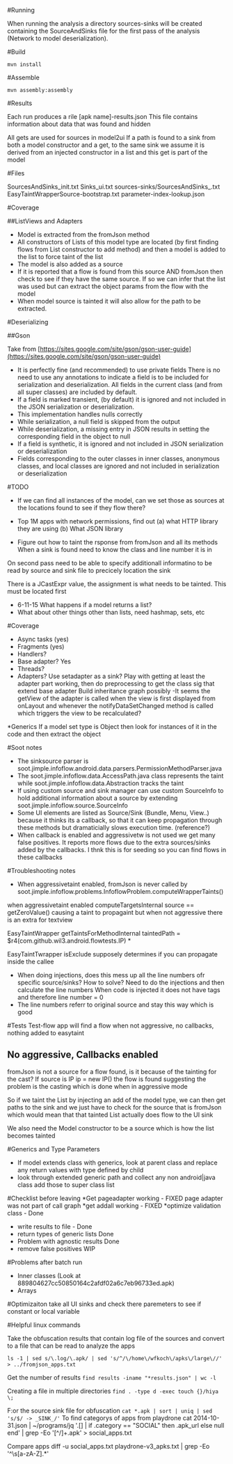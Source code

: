 #Running

When running the analysis a directory sources-sinks will be created containing the SourceAndSinks file for the first pass of the analysis (Network to model deserialization).

#Build

```
mvn install
```

#Assemble

```
mvn assembly:assembly
```

#Results

Each run produces a rile [apk name]-results.json
This file contains information about data that was found and hidden

All gets are used for sources in model2ui
If a path is found to a sink from both a model constructor and a get, to the same sink we assume it is derived from an injected constructor in a list and this get is part of the model

#Files

SourcesAndSinks_init.txt
Sinks_ui.txt
sources-sinks/SourcesAndSinks_<apk name>.txt
EasyTaintWrapperSource-bootstrap.txt
parameter-index-lookup.json


#Coverage

##ListViews and Adapters
* Model is extracted from the fromJson method
* All constructors of Lists of this model type are located (by first finding flows from List constructor to add method) and then a model
is added to the list to force taint of the list
* The model is also added as a source
* If it is reported that a flow is found from this source AND fromJson then check to see if they have the same source. If so we can infer that the list was used but can extract the object params from the flow with the model
* When model source is tainted it will also allow for the path to be extracted.

#Deserializing

##Gson

Take from [https://sites.google.com/site/gson/gson-user-guide](https://sites.google.com/site/gson/gson-user-guide)

* It is perfectly fine (and recommended) to use private fields
There is no need to use any annotations to indicate a field is to be included for serialization and deserialization. All fields in the current class (and from all super classes) are included by default.
* If a field is marked transient, (by default) it is ignored and not included in the JSON serialization or deserialization.
* This implementation handles nulls correctly
* While serialization, a null field is skipped from the output
* While deserialization, a missing entry in JSON results in setting the corresponding field in the object to null
* If a field is synthetic, it is ignored and not included in JSON serialization or deserialization
* Fields corresponding to the outer classes in  inner classes, anonymous classes, and local classes are ignored and not included in serialization or deserialization


#TODO 

* If we can find all instances of the model, can we set those as sources at the locations found to see if they flow there?
* Top 1M apps with network permissions, find out
(a) what HTTP library they are using
(b) What JSON library

* Figure out how to taint the rsponse from fromJson and all its methods
When a sink is found need to know the class and line number it is in 

On second pass need to be able to specify additionall informatino to be read by source and sink file to precicely location the sink

There is a JCastExpr value, the assignment is what needs to be tainted. This must be located first


* 6-11-15 What happens if a model returns a list?
* What about other things other than lists, need hashmap, sets, etc

#Coverage
* Async tasks (yes)
* Fragments (yes)
* Handlers?
* Base adapter? Yes
* Threads?
* Adapters? Use setadapter as a sink?
	Play with getting at least the adapter part working, then do preprocessing to get the class sig that extend base adapter
	Build inheritance graph possibly
	-It seems the getView of the adapter is called when the view is first displayed from onLayout
	and whenever the notifyDataSetChanged method is called which triggers the view to be recalculated?

*Generics
	If a model set type is Object then look for instances of it in the code and then extract the object

#Soot notes

* The sinksource parser is soot.jimple.infoflow.android.data.parsers.PermissionMethodParser.java
* The soot.jimple.infoflow.data.AccessPath.java class represents the taint while soot.jimple.infoflow.data.Abstraction tracks the taint
* If using custom source and sink manager can use custom SourceInfo to hold additional information about a source by extending soot.jimple.infoflow.source.SourceInfo
* Some UI elements are listed as Source/Sink (Bundle, Menu, View..) because it thinks its a callback, so that it can keep propagation through these methods but dramaticially slows execution time. (reference?)
* When callback is enabled and aggressivetw is not used we get many false positives. It reports more flows due to the extra sources/sinks added by the callbacks. I thnk this is for seeding so you can find flows in these callbacks



#Troubleshooting notes

* When aggressivetaint enabled, fromJson is never called by soot.jimple.infoflow.problems.InfoflowProblem.computeWrapperTaints()

when aggressivetaint enabled computeTargetsInternal source == getZeroValue() causing a taint to propagaint but when not aggressive there is an extra for textview


EasyTaintWrapper getTaintsForMethodInternal
taintedPath = $r4(com.github.wil3.android.flowtests.IP) *

EasyTaintTwrapper isExclude supposely determines if you can propagate inside the callee


* When doing injections, does this mess up all the line numbers ofr specific source/sinks? How to solve? Need to do the injections and then calculate the line numbers
When code is injected it does not have tags and therefore line number = 0
* The line numbers referr to original source and stay this way which is good

#Tests
Test-flow app will find a flow when not aggressive, no callbacks,  nothing added to easytaint

## No aggressive, Callbacks enabled
fromJson is not a source for a flow found, is it because of the tainting for the cast?
If source is IP ip = new IP() the flow is found suggesting the problem is the casting which is done when in aggressive mode


So if we taint the List by injecting an add of the model type, we can then get paths to the sink and we just have to check for the source that is fromJson which would mean that that tainted List actually does flow to the UI sink

We also need the Model constructor to be a source which is how the list becomes tainted

#Generics and Type Parameters

* If model extends class with generics, look at parent class and replace any return values with type defined by child
* look through extended generic path and collect any non android|java class add those to super class list


#Checklist before leaving
*Get pageadapter working - FIXED page adapter was not part of call graph
*get addall working - FIXED
*optimize validation class - Done
* write results to file - Done
* return types of generic lists Done
* Problem with agnostic results Done
* remove false positives WIP

#Problems after batch run
* Inner classes (Look at 889804627cc50850164c2afdf02a6c7eb96733ed.apk)
* Arrays


#Optimizaiton
take all UI sinks and check there paremeters to see if constant or local variable


#Helpful linux commands

Take the obfuscation results that contain log file of the sources and convert to a file that can be
read to analyze the apps

`
ls -1 | sed s/\.log/\.apk/ | sed 's/^/\/home\/wfkoch\/apks\/large\//' > ../fromjson_apps.txt
`

Get the number of results
`
find results -iname "*results.json" | wc -l
`

Creating a file in multiple directories
`
find . -type d -exec touch {}/hiya \;
`


F:or the source sink file for obfuscation
`
cat *.apk | sort | uniq | sed 's/$/ -> _SINK_/'
`
To find categorys of apps from playdrone
cat 2014-10-31.json | ~/programs/jq '.[] | if .category == "SOCIAL" then .apk_url else null end' | grep -Eo '[^\/]+\.apk' > social_apps.txt


Compare apps
diff -u social_apps.txt playdrone-v3_apks.txt | grep -Eo '^\s[a-zA-Z].*'
